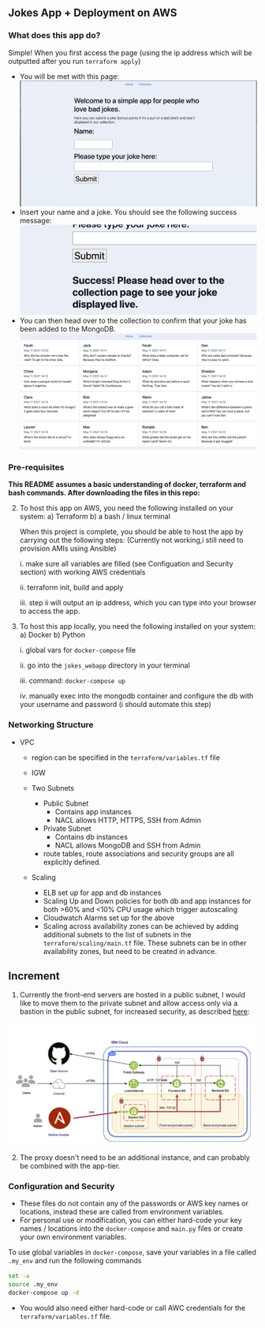 ## Jokes App + Deployment on AWS 

### What does this app do? 
Simple! When you first access the page (using the ip address which will be outputted after you run `terraform apply`)
- You will be met with this page:
![home](./images/Homepage.png)
- Insert your name and a joke. You should see the following success message:
![success](./images/Success.png)
- You can then head over to the collection to confirm that your joke has been added to the MongoDB. 
![collection](./images/Collection.png)

### Pre-requisites 
**This README assumes a basic understanding of docker, terraform and bash commands. After downloading the files in this repo:**

2. To host this app on AWS, you need the following installed on your system:
    a) Terraform 
    b) a bash / linux terminal 

    When this project is complete, you should be able to host the app by carrying out the following steps: (Currently not working,i still need to provision AMIs using Ansible) 

    i. make sure all variables are filled (see Configuation and Security section) with working AWS credentials 

    ii. terraform init, build and apply 

    iii. step ii will output an ip address, which you can type into your browser to access the app. 

3. To host this app locally, you need the following installed on your system:
    a) Docker 
    b) Python 

    i. global vars for `docker-compose` file

    ii. go into the `jokes_webapp` directory in your terminal
    
    iii. command: `docker-compose up` 
    
    iv. manually exec into the mongodb container and configure the db with your username and password (i should automate this step)
    

### Networking Structure 

- VPC 
    - region can be specified in the `terraform/variables.tf` file
    - IGW

    - Two Subnets
        - Public Subnet
            - Contains app instances
            - NACL allows HTTP, HTTPS, SSH from Admin
        - Private Subnet
            - Contains db instances
            - NACL allows MongoDB and SSH from Admin
        - route tables, route associations and security groups are all explicitly defined. 
    - Scaling 
        - ELB set up for app and db instances
        - Scaling Up and Down policies for both db and app instances for both >60% and <10% CPU usage which trigger autoscaling 
        - Cloudwatch Alarms set up for the above
        - Scaling across availability zones can be achieved by adding additional subnets to the list of subnets in the `terraform/scaling/main.tf` file. These subnets can be in other availability zones, but need to be created in advance. 



## Increment 
1. Currently the front-end servers are hosted in a public subnet, I would like to move them to the private subnet and allow access only via a bastion in the public subnet, for increased security, as described [here](https://developer.ibm.com/articles/secure-vpc-access-with-a-bastion-host-and-terraform/): 

![bastion](./images/bastion.png)

2. The proxy doesn't need to be an additional instance, and can probably be combined with the app-tier.

### Configuration and Security 
- These files do not contain any of the passwords or AWS key names or locations, instead these are called from environment variables. 
- For personal use or modification, you can either hard-code your key names / locations into the `docker-compose` and `main.py` files or create your own environment variables. 

To use global variables in `docker-compose`, save your variables in a file called `.my_env` and run the following commands 

```bash
set -a
source .my_env
docker-compose up -d
```

- You would also need either hard-code or call AWC credentials for the  `terraform/variables.tf` file.
